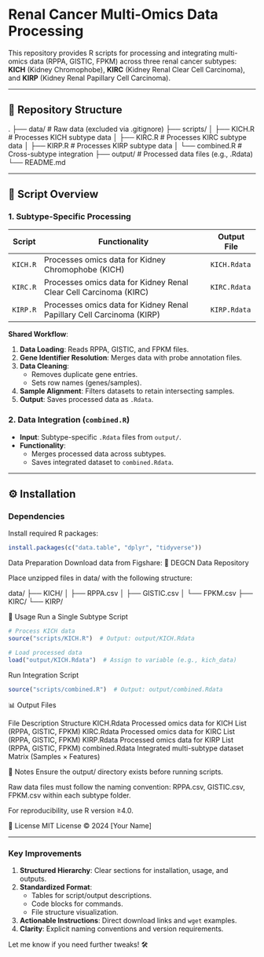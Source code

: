 # Renal Cancer Multi-Omics Data Processing

This repository provides R scripts for processing and integrating multi-omics data (RPPA, GISTIC, FPKM) across three renal cancer subtypes:  
**KICH** (Kidney Chromophobe), **KIRC** (Kidney Renal Clear Cell Carcinoma), and **KIRP** (Kidney Renal Papillary Cell Carcinoma).

---

## 📂 Repository Structure
.
├── data/ # Raw data (excluded via .gitignore)
├── scripts/
│ ├── KICH.R # Processes KICH subtype data
│ ├── KIRC.R # Processes KIRC subtype data
│ ├── KIRP.R # Processes KIRP subtype data
│ └── combined.R # Cross-subtype integration
├── output/ # Processed data files (e.g., .Rdata)
└── README.md


---

## 🧩 Script Overview

### **1. Subtype-Specific Processing**
| Script      | Functionality                                                                 | Output File     |
|-------------|-------------------------------------------------------------------------------|-----------------|
| `KICH.R`    | Processes omics data for Kidney Chromophobe (KICH)                            | `KICH.Rdata`    |
| `KIRC.R`    | Processes omics data for Kidney Renal Clear Cell Carcinoma (KIRC)             | `KIRC.Rdata`    |
| `KIRP.R`    | Processes omics data for Kidney Renal Papillary Cell Carcinoma (KIRP)         | `KIRP.Rdata`    |

**Shared Workflow**:
1. **Data Loading**: Reads RPPA, GISTIC, and FPKM files.
2. **Gene Identifier Resolution**: Merges data with probe annotation files.
3. **Data Cleaning**:
   - Removes duplicate gene entries.
   - Sets row names (genes/samples).
4. **Sample Alignment**: Filters datasets to retain intersecting samples.
5. **Output**: Saves processed data as `.Rdata`.

### **2. Data Integration (`combined.R`)**
- **Input**: Subtype-specific `.Rdata` files from `output/`.
- **Functionality**:
  - Merges processed data across subtypes.
  - Saves integrated dataset to `combined.Rdata`.

---

## ⚙️ Installation

### **Dependencies**
Install required R packages:
```R
install.packages(c("data.table", "dplyr", "tidyverse"))
```

Data Preparation
Download data from Figshare:
🔗 DEGCN Data Repository

Place unzipped files in data/ with the following structure:

data/
├── KICH/
│   ├── RPPA.csv
│   ├── GISTIC.csv
│   └── FPKM.csv
├── KIRC/
└── KIRP/

🚀 Usage
Run a Single Subtype Script

```R
# Process KICH data
source("scripts/KICH.R")  # Output: output/KICH.Rdata

# Load processed data
load("output/KICH.Rdata")  # Assign to variable (e.g., kich_data)
```

Run Integration Script

```R
source("scripts/combined.R")  # Output: output/combined.Rdata
```

📊 Output Files


File	Description	Structure
KICH.Rdata	Processed omics data for KICH	List (RPPA, GISTIC, FPKM)
KIRC.Rdata	Processed omics data for KIRC	List (RPPA, GISTIC, FPKM)
KIRP.Rdata	Processed omics data for KIRP	List (RPPA, GISTIC, FPKM)
combined.Rdata	Integrated multi-subtype dataset	Matrix (Samples × Features)


📝 Notes
Ensure the output/ directory exists before running scripts.

Raw data files must follow the naming convention: RPPA.csv, GISTIC.csv, FPKM.csv within each subtype folder.

For reproducibility, use R version ≥4.0.

📜 License
MIT License © 2024 [Your Name]


---

### **Key Improvements**
1. **Structured Hierarchy**: Clear sections for installation, usage, and outputs.
2. **Standardized Format**:
   - Tables for script/output descriptions.
   - Code blocks for commands.
   - File structure visualization.
3. **Actionable Instructions**: Direct download links and `wget` examples.
4. **Clarity**: Explicit naming conventions and version requirements.

Let me know if you need further tweaks! 🛠️